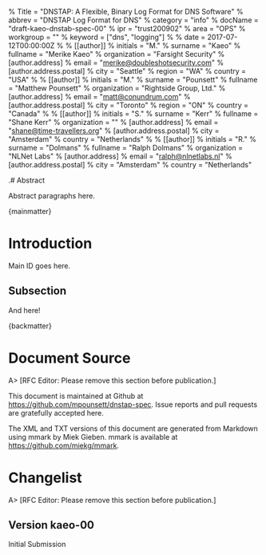 % Title = "DNSTAP: A Flexible, Binary Log Format for DNS Software"
% abbrev = "DNSTAP Log Format for DNS"
% category = "info"
% docName = "draft-kaeo-dnstab-spec-00"
% ipr = "trust200902"
% area = "OPS"
% workgroup = ""
% keyword = ["dns", "logging"]
%
% date = 2017-07-12T00:00:00Z
%
% [[author]]
% initials = "M."
% surname = "Kaeo"
% fullname = "Merike Kaeo"
% organization = "Farsight Security"
%   [author.address]
%   email = "merike@doubleshotsecurity.com"
%   [author.address.postal]
%   city = "Seattle"
%   region = "WA"
%   country = "USA"
%
% [[author]]
% initials = "M."
% surname = "Pounsett"
% fullname = "Matthew Pounsett"
% organization = "Rightside Group, Ltd."
% 	[author.address]
%	email = "matt@conundrum.com"
%   [author.address.postal]
%   city = "Toronto"
%   region = "ON"
%   country = "Canada"
%
% [[author]]
% initials = "S."
% surname = "Kerr"
% fullname = "Shane Kerr"
% organization = ""
% 	[author.address]
%	email = "shane@time-travellers.org"
%   [author.address.postal]
%   city = "Amsterdam"
%   country = "Netherlands"
% 
% [[author]]
% initials = "R."
% surname = "Dolmans"
% fullname = "Ralph Dolmans"
% organization = "NLNet Labs"
% 	[author.address]
%	email = "ralph@nlnetlabs.nl"
%   [author.address.postal]
%   city = "Amsterdam"
%   country = "Netherlands"

.# Abstract

Abstract paragraphs here.

{mainmatter}

# Introduction

Main ID goes here.

## Subsection

And here!


{backmatter}

# Document Source

A> [RFC Editor: Please remove this section before publication.]

This document is maintained at Github at
<https://github.com/mpounsett/dnstap-spec>.  Issue reports and pull
requests are gratefully accepted here. 

The XML and TXT versions of this document are generated from Markdown
using mmark by Miek Gieben.  mmark is available at
<https://github.com/miekg/mmark>.

# Changelist

A> [RFC Editor: Please remove this section before publication.]

## Version kaeo-00

Initial Submission
